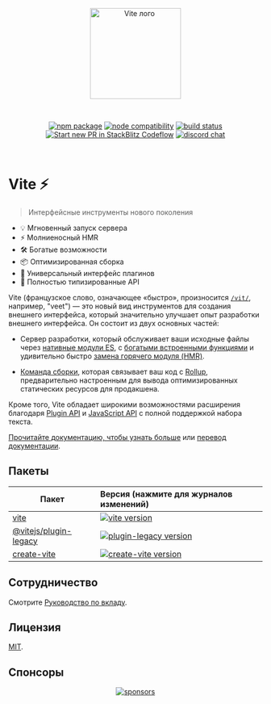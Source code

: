 <p align="center">
  <a href="https://vitejs.dev" target="_blank" rel="noopener noreferrer">
    <img width="180" src="https://vitejs.dev/logo.svg" alt="Vite лого">
  </a>
</p>
<br/>
<p align="center">
  <a href="https://npmjs.com/package/vite"><img src="https://img.shields.io/npm/v/vite.svg" alt="npm package"></a>
  <a href="https://nodejs.org/en/about/previous-releases"><img src="https://img.shields.io/node/v/vite.svg" alt="node compatibility"></a>
  <a href="https://github.com/vitejs/vite/actions/workflows/ci.yml"><img src="https://github.com/vitejs/vite/actions/workflows/ci.yml/badge.svg?branch=main" alt="build status"></a>
  <a href="https://pr.new/vitejs/vite"><img src="https://developer.stackblitz.com/img/start_pr_dark_small.svg" alt="Start new PR in StackBlitz Codeflow"></a>
  <a href="https://chat.vitejs.dev"><img src="https://img.shields.io/badge/chat-discord-blue?style=flat&logo=discord" alt="discord chat"></a>
</p>
<br/>

# Vite ⚡

> Интерфейсные инструменты нового поколения

- 💡 Мгновенный запуск сервера
- ⚡️ Молниеносный HMR
- 🛠️ Богатые возможности
- 📦 Оптимизированная сборка
- 🔩 Универсальный интерфейс плагинов
- 🔑 Полностью типизированные API

Vite (французское слово, означающее «быстро», произносится [`/vit/`](https://cdn.jsdelivr.net/gh/vitejs/vite@main/docs/public/vite.mp3), например, "veet") — это новый вид инструментов для создания внешнего интерфейса, который значительно улучшает опыт разработки внешнего интерфейса. Он состоит из двух основных частей:

- Сервер разработки, который обслуживает ваши исходные файлы через [нативные модули ES](https://developer.mozilla.org/en-US/docs/Web/JavaScript/Guide/Modules), с [богатыми встроенными функциями](https://vitejs.dev/guide/features.html) и удивительно быстро [замена горячего модуля (HMR)](https://vitejs.dev/guide/features.html#hot-module-replacement).

- [Команда сборки](https://vitejs.dev/guide/build.html), которая связывает ваш код с [Rollup](https://rollupjs.org), предварительно настроенным для вывода оптимизированных статических ресурсов для продакшена.

Кроме того, Vite обладает широкими возможностями расширения благодаря [Plugin API](https://vitejs.dev/guide/api-plugin.html) и [JavaScript API](https://vitejs.dev/guide/api-javascript.html) с полной поддержкой набора текста.

[Прочитайте документацию, чтобы узнать больше](https://vitejs.dev) или [перевод документации](https://vitejs.ru).

## Пакеты

| Пакет                                           | Версия (нажмите для журналов изменений)                                                                                           |
| ----------------------------------------------- | :-------------------------------------------------------------------------------------------------------------------------------- |
| [vite](packages/vite)                           | [![vite version](https://img.shields.io/npm/v/vite.svg?label=%20)](packages/vite/CHANGELOG.md)                                    |
| [@vitejs/plugin-legacy](packages/plugin-legacy) | [![plugin-legacy version](https://img.shields.io/npm/v/@vitejs/plugin-legacy.svg?label=%20)](packages/plugin-legacy/CHANGELOG.md) |
| [create-vite](packages/create-vite)             | [![create-vite version](https://img.shields.io/npm/v/create-vite.svg?label=%20)](packages/create-vite/CHANGELOG.md)               |

## Сотрудничество

Смотрите [Руководство по вкладу](CONTRIBUTING.md).

## Лицензия

[MIT](LICENSE).

## Спонсоры

<p align="center">
  <a target="_blank" href="https://github.com/sponsors/yyx990803">
    <img alt="sponsors" src="https://sponsors.vuejs.org/vite.svg">
  </a>
</p>

